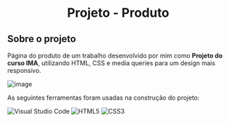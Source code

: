 

<h1 align="center"> Projeto - Produto </h1>

## Sobre o projeto

Página do produto de um trabalho desenvolvido por mim como **Projeto do curso IMA**, utilizando HTML, CSS e media queries para um design mais responsivo.

![image](https://user-images.githubusercontent.com/104572313/181371076-89c63aa5-7588-4a00-8786-b2823c36415c.png)


As seguintes ferramentas foram usadas na construção do projeto:

![Visual Studio Code](https://img.shields.io/badge/Visual%20Studio%20Code-0078d7.svg?style=for-the-badge&logo=visual-studio-code&logoColor=white)
![HTML5](https://img.shields.io/badge/html5-%23E34F26.svg?style=for-the-badge&logo=html5&logoColor=white)
![CSS3](https://img.shields.io/badge/css3-%231572B6.svg?style=for-the-badge&logo=css3&logoColor=white)

##
 
